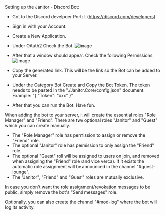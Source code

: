 Setting up the Janitor - Discord Bot:

- Got to the Discord develpoer Portal. (https://discord.com/developers)
- Sign in with your Account.
- Create a New Application.
- Under OAuth2 Check the Bot.
![image](https://github.com/Fabloans/Janitor/assets/93011108/0c6414dd-92a9-4cca-8543-dc8d5dfda365)
- After that a window should appear. Check the following Permissions
![image](https://github.com/Fabloans/Janitor/assets/28175673/be634b00-f3dc-4c97-89c1-852b16d829be)

- Copy the generated link. This will be the link so the Bot can be added to your Server.

- Under the Category Bot Create and Copy the Bot Token. The token needs to be pasted in the "./Janitor.Core/config.json" document.
Example: "{
	"Token": "xxx"
}"

- After that you can run the Bot. Have fun.

When adding the bot to your server, it will create the essential roles "Role Manager" and "Friend".
There are two optional roles "Janitor" and "Guest" which you can create manually.

- The "Role Manager" role has permission to assign or remove the "Friend" role.
- The optional "Janitor" role has permission to only assign the "Friend" role.
- The optional "Guest" roll will be assigned to users on join, and removed when assigning the "Friend" role (and vice verca). If it exists the automatic role assignment will be announced in the channel "#guest-lounge".
- The "Janitor", "Friend" and "Guest" roles are mutually exclusive.

In case you don't want the role assignment/revokation messages to be public, simply remove the bot's "Send messages" role.

Optionally, you can also create the channel "#mod-log" where the bot will log its activity.

